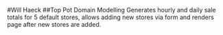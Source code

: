 #Will Haeck
##Top Pot Domain Modelling
Generates hourly and daily sale totals for 5 default stores, allows adding new stores via form and renders page after new stores are added.
